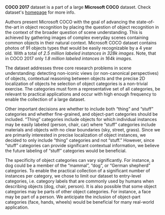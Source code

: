 **COCO 2017** dataset is a part of a large **Microsoft COCO** dataset. Check dataset's [homepage](https://cocodataset.org/#home) for more info.

Authors present Microsoft COCO with the goal of advancing the state-of-the-art in object recognition by placing the question of object recognition in the context of the broader question of scene understanding. This is achieved by gathering images of complex everyday scenes containing common objects in their natural context. Microsoft COCO dataset contains photos of 91 objects types that would be easily recognizable by a 4 year old. With a total of *2.5 million labeled instances in 328k images*. Note, that in COCO 2017 only *1.8 million labeled intances in 164k images.*

The dataset addresses three core research problems in scene understanding: detecting non-iconic views (or non-canonical perspectives) of objects, contextual reasoning between objects and the precise 2D localization of objects he selection of object categories is a non-trivial exercise. The categories must form a representative set of all categories, be relevant to practical applications and occur with high enough frequency to enable the collection of a large dataset.

Other important decisions are whether to include both “thing” and “stuff” categories and whether fine-grained, and object-part categories should be included. “Thing” categories include objects for which individual instances may be easily labeled (person, chair, car) where “stuff” categories include materials and objects with no clear boundaries (sky, street, grass). Since we are primarily interested in precise localization of object instances, we decided to only include “thing” categories and not “stuff.” However, since “stuff” categories can provide significant contextual information, we believe the future labeling of “stuff” categories would be beneficial.

The specificity of object categories can vary significantly. For instance, a dog could be a member of the “mammal”, “dog”, or “German shepherd” categories. To enable the practical collection of a significant number of instances per category, we chose to limit our dataset to entry-level categories, i.e. category labels that are commonly used by humans when describing objects (dog, chair, person). It is also possible that some object categories may be parts of other object categories. For instance, a face may be part of a person. We anticipate the inclusion of object-part categories (face, hands, wheels) would be beneficial for many real-world application.
